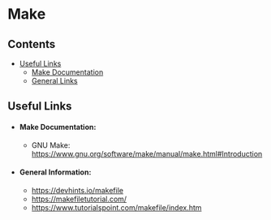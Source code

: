 # Make

## Contents
- [Useful Links](#useful-links)
    - [Make Documentation](#make-documentation)
    - [General Links](#general-links)

## Useful Links
- #### Make Documentation:
    - GNU Make: <https://www.gnu.org/software/make/manual/make.html#Introduction>
- #### General Information:
    - <https://devhints.io/makefile>
    - <https://makefiletutorial.com/>
    - <https://www.tutorialspoint.com/makefile/index.htm>